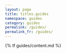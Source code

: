 ```yaml
---
layout: page
title: titles.guides
namespace: guides
category: guides
permalink: /guides/
permalink_fr: /guides/
---
```


{% tf guides/content.md %}

